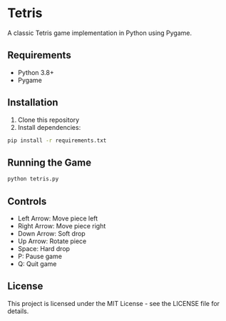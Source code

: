 # Tetris

A classic Tetris game implementation in Python using Pygame.

## Requirements

- Python 3.8+
- Pygame

## Installation

1. Clone this repository
2. Install dependencies:
```bash
pip install -r requirements.txt
```

## Running the Game

```bash
python tetris.py
```

## Controls

- Left Arrow: Move piece left
- Right Arrow: Move piece right
- Down Arrow: Soft drop
- Up Arrow: Rotate piece
- Space: Hard drop
- P: Pause game
- Q: Quit game

## License

This project is licensed under the MIT License - see the LICENSE file for details. 
